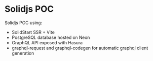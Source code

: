 # Solidjs POC

Solidjs POC using:

- SolidStart SSR + Vite
- PostgreSQL database hosted on Neon
- GraphQL API exposed with Hasura
- graphql-request and graphql-codegen for automatic graphql client generation
